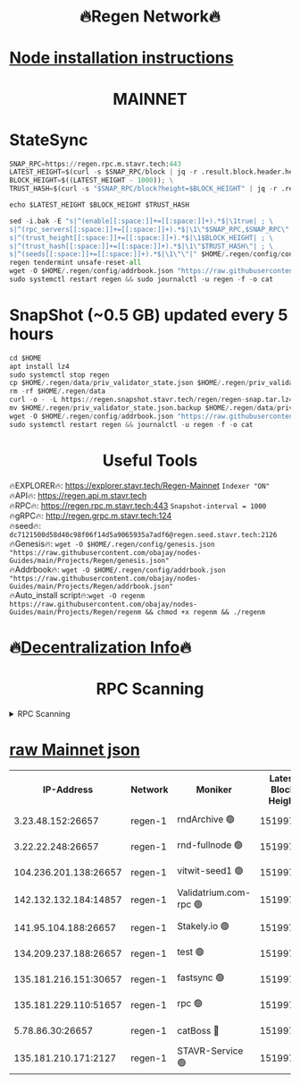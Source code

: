<h1 align="center"> 🔥Regen Network🔥</h1>

[Node installation instructions](https://github.com/obajay/nodes-Guides/tree/main/Projects/Regen)
=
<h1 align="center"> MAINNET</h1>

# StateSync
```python
SNAP_RPC=https://regen.rpc.m.stavr.tech:443
LATEST_HEIGHT=$(curl -s $SNAP_RPC/block | jq -r .result.block.header.height); \
BLOCK_HEIGHT=$((LATEST_HEIGHT - 1000)); \
TRUST_HASH=$(curl -s "$SNAP_RPC/block?height=$BLOCK_HEIGHT" | jq -r .result.block_id.hash)

echo $LATEST_HEIGHT $BLOCK_HEIGHT $TRUST_HASH

sed -i.bak -E "s|^(enable[[:space:]]+=[[:space:]]+).*$|\1true| ; \
s|^(rpc_servers[[:space:]]+=[[:space:]]+).*$|\1\"$SNAP_RPC,$SNAP_RPC\"| ; \
s|^(trust_height[[:space:]]+=[[:space:]]+).*$|\1$BLOCK_HEIGHT| ; \
s|^(trust_hash[[:space:]]+=[[:space:]]+).*$|\1\"$TRUST_HASH\"| ; \
s|^(seeds[[:space:]]+=[[:space:]]+).*$|\1\"\"|" $HOME/.regen/config/config.toml
regen tendermint unsafe-reset-all
wget -O $HOME/.regen/config/addrbook.json "https://raw.githubusercontent.com/obajay/nodes-Guides/main/Projects/Regen/addrbook.json"
sudo systemctl restart regen && sudo journalctl -u regen -f -o cat
```
# SnapShot (~0.5 GB) updated every 5 hours
```python
cd $HOME
apt install lz4
sudo systemctl stop regen
cp $HOME/.regen/data/priv_validator_state.json $HOME/.regen/priv_validator_state.json.backup
rm -rf $HOME/.regen/data
curl -o - -L https://regen.snapshot.stavr.tech/regen/regen-snap.tar.lz4 | lz4 -c -d - | tar -x -C $HOME/.regen --strip-components 2
mv $HOME/.regen/priv_validator_state.json.backup $HOME/.regen/data/priv_validator_state.json
wget -O $HOME/.regen/config/addrbook.json "https://raw.githubusercontent.com/obajay/nodes-Guides/main/Projects/Regen/addrbook.json"
sudo systemctl restart regen && journalctl -u regen -f -o cat
```

 <h1 align="center"> Useful Tools</h1>

🔥EXPLORER🔥:     https://explorer.stavr.tech/Regen-Mainnet        `Indexer "ON"` \
🔥API🔥:          https://regen.api.m.stavr.tech \
🔥RPC🔥:          https://regen.rpc.m.stavr.tech:443              `Snapshot-interval = 1000` \
🔥gRPC🔥:         http://regen.grpc.m.stavr.tech:124 \
🔥seed🔥:      `dc7121500d58d40c98f06f14d5a9065935a7adf6@regen.seed.stavr.tech:2126` \
🔥Genesis🔥:   `wget -O $HOME/.regen/config/genesis.json "https://raw.githubusercontent.com/obajay/nodes-Guides/main/Projects/Regen/genesis.json"` \
🔥Addrbook🔥:  `wget -O $HOME/.regen/config/addrbook.json "https://raw.githubusercontent.com/obajay/nodes-Guides/main/Projects/Regen/addrbook.json"` \
🔥Auto_install script🔥:`wget -O regenm https://raw.githubusercontent.com/obajay/nodes-Guides/main/Projects/Regen/regenm && chmod +x regenm && ./regenm`

🔥[Decentralization Info](https://github.com/obajay/StateSync-snapshots/tree/main/Projects/Regen/Decentralization)🔥
=
<h1 align="center"> RPC Scanning</h1>

<details>
<summary>RPC Scanning</summary>

<h2 align="center"> We scan nodes in real time every 4 hours. And we provide the final result of RPC endpoints.
We cannot influence the operation of these nodes in any way. </h2>


```python
If Voting Power is higher than 0 --> then the Node is a validator of the network and may be subject to attack and be a potential threat to the chain.
```
```python
We marked such validators with a red symbol
```

</details>

[raw Mainnet json](https://rpc-check.regenm.stavr.tech/regenm/rpc-regenm-result.json)
=


<table><tr><th>IP-Address</th><th>Network</th><th>Moniker</th><th>Latest Block Height</th><th>Earliest Block Height</th><th>Catching Up</th><th>Tx Index</th><th>Voting Power</th><th>Scan Time</th></tr><tr><td>3.23.48.152:26657</td><td>regen-1</td><td>rndArchive 🟢</td><td>15199748</td><td>1</td><td>False</td><td>on</td><td>0</td><td>2024-03-20T01:21:02.717053007UTC</td></tr><tr><td>3.22.22.248:26657</td><td>regen-1</td><td>rnd-fullnode 🟢</td><td>15199746</td><td>4134001</td><td>False</td><td>on</td><td>0</td><td>2024-03-20T01:20:51.867540093UTC</td></tr><tr><td>104.236.201.138:26657</td><td>regen-1</td><td>vitwit-seed1 🟢</td><td>15199734</td><td>8943001</td><td>False</td><td>on</td><td>0</td><td>2024-03-20T01:19:37.403825331UTC</td></tr><tr><td>142.132.132.184:14857</td><td>regen-1</td><td>Validatrium.com-rpc 🟢</td><td>15199760</td><td>11175001</td><td>False</td><td>on</td><td>0</td><td>2024-03-20T01:22:10.498425379UTC</td></tr><tr><td>141.95.104.188:26657</td><td>regen-1</td><td>Stakely.io 🟢</td><td>15199743</td><td>13442501</td><td>False</td><td>on</td><td>0</td><td>2024-03-20T01:20:30.672247328UTC</td></tr><tr><td>134.209.237.188:26657</td><td>regen-1</td><td>test 🟢</td><td>15199767</td><td>13992001</td><td>False</td><td>on</td><td>0</td><td>2024-03-20T01:22:50.287935973UTC</td></tr><tr><td>135.181.216.151:30657</td><td>regen-1</td><td>fastsync 🟢</td><td>15199752</td><td>14457001</td><td>False</td><td>off</td><td>0</td><td>2024-03-20T01:21:22.405577405UTC</td></tr><tr><td>135.181.229.110:51657</td><td>regen-1</td><td>rpc 🟢</td><td>15199742</td><td>14844001</td><td>False</td><td>on</td><td>0</td><td>2024-03-20T01:20:24.285343804UTC</td></tr><tr><td>5.78.86.30:26657</td><td>regen-1</td><td>catBoss 🔴</td><td>15199772</td><td>15111001</td><td>False</td><td>on</td><td>9018921051</td><td>2024-03-20T01:23:22.613733853UTC</td></tr><tr><td>135.181.210.171:2127</td><td>regen-1</td><td>STAVR-Service 🟢</td><td>15199775</td><td>15196001</td><td>False</td><td>on</td><td>0</td><td>2024-03-20T01:23:37.176239215UTC</td></tr></table>